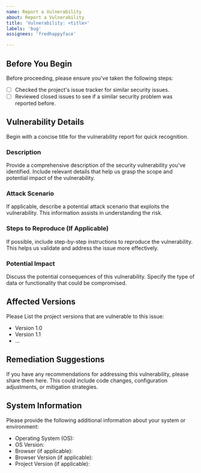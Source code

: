 ```yaml
---
name: Report a Vulnerability
about: Report a Vulnerability
title: 'Vulnerability: <title>'
labels: 'bug'
assignees: 'fredhappyface'

---
```

<!--
Thank you for taking the time to report a security vulnerability. Your
commitment to the project's security is vital. Please provide the following
details to help us promptly address the security issue you've discovered.

By sharing this information, you assist us in grasping the context and potential
impact of the vulnerability.

Instructions: Fill in the requested details. You can remove any unused sections
and include any relevant information specific to the security issue.

After completing the necessary information, submit the issue, and we will treat
it with the utmost urgency.

Your proactive approach to enhancing the project's security is invaluable.
Thank you for your contribution!
-->

## Before You Begin

Before proceeding, please ensure you've taken the following steps:

- [ ] Checked the project's issue tracker for similar security issues.
- [ ] Reviewed closed issues to see if a similar security problem was reported before.

## Vulnerability Details

Begin with a concise title for the vulnerability report for quick recognition.

### Description

Provide a comprehensive description of the security vulnerability you've
identified. Include relevant details that help us grasp the scope and potential
impact of the vulnerability.

### Attack Scenario

If applicable, describe a potential attack scenario that exploits the
vulnerability. This information assists in understanding the risk.

### Steps to Reproduce (If Applicable)

If possible, include step-by-step instructions to reproduce the vulnerability.
This helps us validate and address the issue more effectively.

### Potential Impact

Discuss the potential consequences of this vulnerability. Specify the type
of data or functionality that could be compromised.

## Affected Versions

Please List the project versions that are vulnerable to this issue:

- Version 1.0
- Version 1.1
- ...

## Remediation Suggestions

If you have any recommendations for addressing this vulnerability, please share
them here. This could include code changes, configuration adjustments, or
mitigation strategies.

## System Information

Please provide the following additional information about your system or
environment:

- Operating System (OS):
- OS Version:
- Browser (if applicable):
- Browser Version (if applicable):
- Project Version (if applicable):
